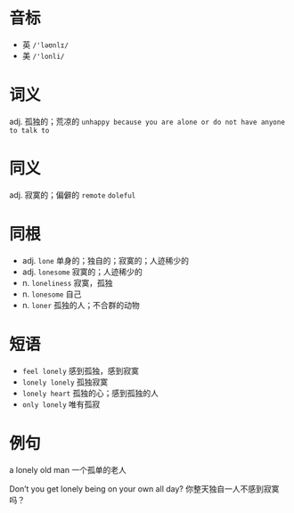 # 音标

- 英 `/'ləʊnlɪ/`
- 美 `/'lonli/`

# 词义

adj. 孤独的；荒凉的
`unhappy because you are alone or do not have anyone to talk to`

# 同义

adj. 寂寞的；偏僻的
`remote` `doleful`

# 同根

- adj. `lone` 单身的；独自的；寂寞的；人迹稀少的
- adj. `lonesome` 寂寞的；人迹稀少的
- n. `loneliness` 寂寞，孤独
- n. `lonesome` 自己
- n. `loner` 孤独的人；不合群的动物

# 短语

- `feel lonely` 感到孤独，感到寂寞
- `lonely lonely` 孤独寂寞
- `lonely heart` 孤独的心；感到孤独的人
- `only lonely` 唯有孤寂

# 例句

a lonely old man
一个孤单的老人

Don’t you get lonely being on your own all day?
你整天独自一人不感到寂寞吗？


